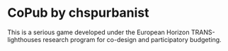 # CoPub by chspurbanist
This is a serious game developed under the European Horizon TRANS-lighthouses research program for co-design and participatory budgeting.